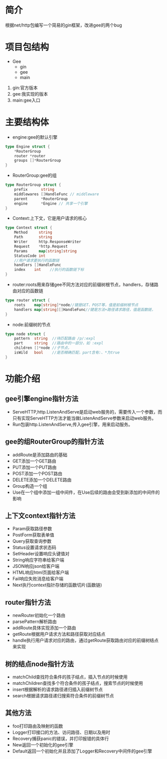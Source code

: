 # 简介
根据net/http包编写一个简易的gin框架，改进gee的两个bug
# 项目包结构
* Gee 
  * gin
  * gee
  * main
1. gin:官方版本
2. gee:我实现的版本
3. main:gee入口
# 主要结构体
* engine:gee的默认引擎
```go 
type Engine struct {
    *RouterGroup
    router *router
    groups []*RouterGroup
}
  ```
* RouterGroup:gee的组
```go
type RouterGroup struct {
    prefix      string
    middlewares []HandleFunc // middleware
    parent      *RouterGroup
    engine      *Engine // 共享一个引擎
}
```
* Context:上下文，它是用户请求的核心
```go
type Context struct {
	Method     string
	Path       string
	Writer     http.ResponseWriter
	Request    *http.Request
	Params     map[string]string
	StatusCode int
	//用户请求要执行的函数链
	handlers []HandleFunc
	index    int    //执行的函数链下标
}

```
* router:roots用来存储gee不同方法对应的前缀树根节点，handlers，存储路由对应的函数链
```go
type router struct {
    roots    map[string]*node//键是GET、POST等，值是前缀树根节点
    handlers map[string][]HandleFunc//键是方法+路径请求路径，值是函数链，
}
```
* node:前缀树的节点
```go
type node struct {
    pattern  string  //待匹配路由 /p/:expl
    part     string  //路由中的一部分，如 :expl
    children []*node //子节点，
    isWild   bool    //是否精确匹配，part含有:、*为true
}
```
# 功能介绍
## gee引擎engine指针方法
* ServeHTTP,http.ListenAndServe是启动web服务的，需要传入一个参数，而只有实现ServeHTTP方法才能当做ListenAndServe参数来启动web服务。
* Run包装http.ListenAndServe,传入gee引擎，用来启动服务。
## gee的组RouterGroup的指针方法
* addRoute是添加路由的基础
* GET添加一个GET路由
* PUT添加一个PUT路由
* POST添加一个POST路由
* DELETE添加一个DELETE路由
* Group构造一个组
* Use在一个组中添加一组中间件，在Use后续的路由会受到新添加的中间件的影响
## 上下文context指针方法
* Param获取路径参数
* PostForm获取表单值
* Query获取查询参数
* Status设置请求状态码
* SetHeader设置响应头键值对
* String响应字符串给客户端
* JSON响应json给客户端
* HTML响应html页面给客户端
* Fail响应失败消息给客户端
* Next执行context指针存储的函数切片(函数链)
## router指针方法
* newRouter初始化一个路由
* parsePattern解析路由
* addRoute具体实现添加一个路由
* getRoute根据用户请求方法和路径获取对应结点
* handle执行用户请求对应的路由，通过getRoute获取路由对应的前缀树结点来实现
## 树的结点node指针方法
* matchChild查找符合条件的孩子结点，插入节点的时候使用
* matchChildren查找多个符合条件的孩子结点，搜索节点的时候使用
* insert根据解析的请求路径递归插入前缀树节点
* search根据请求路径递归搜索符合条件的前缀树节点
## 其他方法
* foo打印路由及映射的函数
* Logger打印接口的方法、访问路径、日期以及用时
* Recovery捕获panic的错误，并打印报错的具体行
* New返回一个初始化的gee引擎
* Default返回一个初始化并且添加了Logger和Recovery中间件的gee引擎